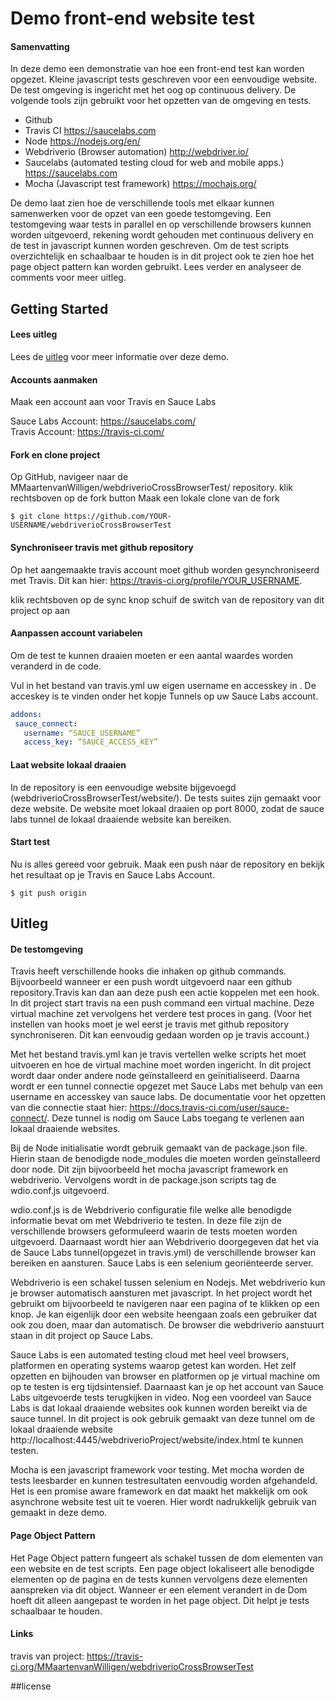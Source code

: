 # Demo front-end website test

#### Samenvatting

In deze demo een demonstratie van hoe een front-end test kan worden opgezet. Kleine javascript tests geschreven voor een eenvoudige website. De test omgeving is ingericht met het oog op continuous delivery. De volgende tools zijn gebruikt voor het opzetten van de omgeving en tests.

- Github
- Travis CI https://saucelabs.com
- Node	https://nodejs.org/en/
- Webdriverio (Browser automation) http://webdriver.io/
- Saucelabs (automated testing cloud for web and mobile apps.) https://saucelabs.com
- Mocha (Javascript test framework) https://mochajs.org/

De demo laat zien hoe de verschillende tools met elkaar kunnen samenwerken voor de opzet van een goede testomgeving. Een testomgeving waar tests in parallel en op verschillende browsers kunnen worden uitgevoerd, rekening wordt gehouden met continuous delivery en de test in javascript kunnen worden geschreven. Om de test scripts overzichtelijk en schaalbaar te houden is in dit project ook te zien hoe het page object pattern kan worden gebruikt. Lees verder en analyseer de comments voor meer uitleg. 

## Getting Started

#### Lees uitleg

Lees de [uitleg](#uitleg) voor meer informatie over deze demo.
 
#### Accounts aanmaken
Maak een account aan voor Travis en Sauce Labs

Sauce Labs Account: https://saucelabs.com/ <br>
Travis Account: https://travis-ci.com/

#### Fork en clone project
Op GitHub, navigeer naar de MMaartenvanWilligen/webdriverioCrossBrowserTest/ repository.
klik rechtsboven op de fork button
Maak een lokale clone van de fork
``` command
$ git clone https://github.com/YOUR-USERNAME/webdriverioCrossBrowserTest
```
#### Synchroniseer travis met github repository

Op het aangemaakte travis account moet github worden gesynchroniseerd met Travis. Dit kan hier: https://travis-ci.org/profile/YOUR_USERNAME.

klik rechtsboven op de sync knop
schuif de switch van de repository van dit project op aan

#### Aanpassen account variabelen

Om de test te kunnen draaien moeten er een aantal waardes worden veranderd in de code.

Vul in het bestand van travis.yml uw eigen username en accesskey in . De acceskey is te vinden onder het kopje Tunnels op uw Sauce Labs account.

``` yml
addons:
 sauce_connect:
   username: “SAUCE_USERNAME”
   access_key: “SAUCE_ACCESS_KEY”
```
#### Laat website lokaal draaien

In de repository is een eenvoudige website bijgevoegd (webdriverioCrossBrowserTest/website/). De tests suites zijn gemaakt voor deze website. De website moet lokaal draaien op port 8000, zodat de sauce labs tunnel de lokaal draaiende website kan bereiken. 

#### Start test

Nu is alles gereed voor gebruik. Maak een push naar de repository en bekijk het resultaat op je Travis en Sauce Labs Account.

``` command
$ git push origin
```


## Uitleg

#### De testomgeving

Travis heeft verschillende hooks die inhaken op github commands. Bijvoorbeeld wanneer er een push wordt uitgevoerd naar een github repository.Travis kan dan aan deze push een actie koppelen met een hook. In dit project start travis na een push command een virtual machine. Deze virtual machine zet vervolgens het verdere test proces in gang. (Voor het instellen van hooks moet je wel eerst je travis met github repository synchroniseren. Dit kan eenvoudig gedaan worden op je travis account.)

Met het bestand travis.yml kan je travis vertellen welke scripts het moet uitvoeren en hoe de virtual machine moet worden ingericht. In dit project wordt daar onder andere node geïnstalleerd en geïnitialiseerd. Daarna wordt er een tunnel connectie opgezet met Sauce Labs met behulp van een username en accesskey van sauce labs. De documentatie voor het opzetten van die connectie staat hier: https://docs.travis-ci.com/user/sauce-connect/. Deze tunnel is nodig om Sauce Labs toegang te verlenen aan lokaal draaiende websites. 

Bij de Node initialisatie wordt gebruik gemaakt van de package.json file. Hierin staan de benodigde node_modules die moeten worden geïnstalleerd door node. Dit zijn bijvoorbeeld het mocha javascript framework en webdriverio. Vervolgens wordt in de package.json scripts tag de wdio.conf.js uitgevoerd.

wdio.conf.js is de Webdriverio configuratie file welke alle benodigde informatie bevat om met Webdriverio te testen. In deze file zijn de verschillende browsers geformuleerd waarin de tests moeten worden uitgevoerd. Daarnaast wordt hier aan Webdriverio doorgegeven dat het via de Sauce Labs tunnel(opgezet in travis.yml) de verschillende browser kan bereiken en aansturen. Sauce Labs is een selenium georiënteerde server. 

Webdriverio is een schakel tussen selenium en Nodejs. Met webdriverio kun je browser automatisch aansturen met javascript. In het project wordt het gebruikt om bijvoorbeeld te navigeren naar een pagina of te klikken op een knop. Je kan eigenlijk door een website heengaan zoals een gebruiker dat ook zou doen, maar dan automatisch. De browser die webdriverio aanstuurt staan in dit project op Sauce Labs.

Sauce Labs is een automated testing cloud met heel veel browsers, platformen en operating systems waarop getest kan worden. Het zelf opzetten en bijhouden van browser en  platformen op je virtual machine om op te testen is erg tijdsintensief. Daarnaast kan je op het account van Sauce Labs uitgevoerde tests terugkijken in video. Nog een voordeel van Sauce Labs is dat lokaal draaiende websites ook kunnen worden bereikt via de sauce tunnel. In dit project is ook gebruik gemaakt van deze tunnel om de lokaal draaiende website http://localhost:4445/webdriverioProject/website/index.html te kunnen testen.

Mocha is een javascript framework voor testing. Met mocha worden de tests leesbarder en kunnen testresultaten eenvoudig worden afgehandeld. Het is een promise aware framework en dat maakt het makkelijk om ook asynchrone website test uit te voeren. Hier wordt nadrukkelijk gebruik van gemaakt in deze demo.

#### Page Object Pattern

Het Page Object pattern fungeert als schakel tussen de dom elementen van een website en de test scripts. Een page object lokaliseert alle benodigde elementen op de pagina en de tests kunnen vervolgens deze elementen aanspreken via dit object. Wanneer er een element verandert in de Dom hoeft dit alleen aangepast te worden in het page object. Dit helpt je tests schaalbaar te houden. 


#### Links

travis van project: https://travis-ci.org/MMaartenvanWilligen/webdriverioCrossBrowserTest

##license



